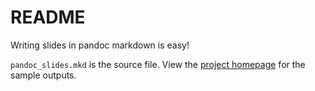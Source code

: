 README
======

Writing slides in pandoc markdown is easy!

`pandoc_slides.mkd` is the source file. View the [project homepage](http://vincenttam.github.io/pandoc_slides/) for the sample outputs.
